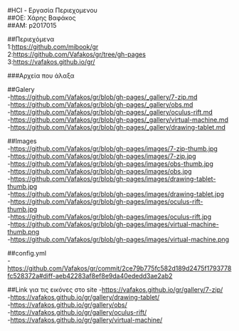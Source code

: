 #HCI - Εργασία Περιεχομενου  
 ##ΟΕ: Χάρης Βαφάκος  
 ##ΑΜ: p2017015  
 
 ##Περιεχόμενα  
  1:https://github.com/mibook/gr  
  2:https://github.com/Vafakos/gr/tree/gh-pages  
  3:https://vafakos.github.io/gr/  
 
 ###Αρχεία που άλαξα  
 
 ##Galery  
 -https://github.com/Vafakos/gr/blob/gh-pages/_gallery/7-zip.md  
 -https://github.com/Vafakos/gr/blob/gh-pages/_gallery/obs.md  
 -https://github.com/Vafakos/gr/blob/gh-pages/_gallery/oculus-rift.md  
 -https://github.com/Vafakos/gr/blob/gh-pages/_gallery/virtual-machine.md  
 -https://github.com/Vafakos/gr/blob/gh-pages/_gallery/drawing-tablet.md  

 ##Images  
 -https://github.com/Vafakos/gr/blob/gh-pages/images/7-zip-thumb.jpg  
 -https://github.com/Vafakos/gr/blob/gh-pages/images/7-zip.jpg  
 -https://github.com/Vafakos/gr/blob/gh-pages/images/obs-thumb.jpg  
 -https://github.com/Vafakos/gr/blob/gh-pages/images/obs.jpg  
 -https://github.com/Vafakos/gr/blob/gh-pages/images/drawing-tablet-thumb.jpg  
 -https://github.com/Vafakos/gr/blob/gh-pages/images/drawing-tablet.jpg    
 -https://github.com/Vafakos/gr/blob/gh-pages/images/oculus-rift-thumb.jpg   
 -https://github.com/Vafakos/gr/blob/gh-pages/images/oculus-rift.jpg  
 -https://github.com/Vafakos/gr/blob/gh-pages/images/virtual-machine-thumb.png  
 -https://github.com/Vafakos/gr/blob/gh-pages/images/virtual-machine.png  

 ##config.yml  
 -https://github.com/Vafakos/gr/commit/2ce79b775fc582d189d2475f1793778fc528372a#diff-aeb42283af8ef8e9da40ededd3ae2ab2  
 
 ##Link για τις εικόνες στο site
  -https://vafakos.github.io/gr/gallery/7-zip/  
  -https://vafakos.github.io/gr/gallery/drawing-tablet/  
  -https://vafakos.github.io/gr/gallery/obs/  
  -https://vafakos.github.io/gr/gallery/oculus-rift/  
  -https://vafakos.github.io/gr/gallery/virtual-machine/  
